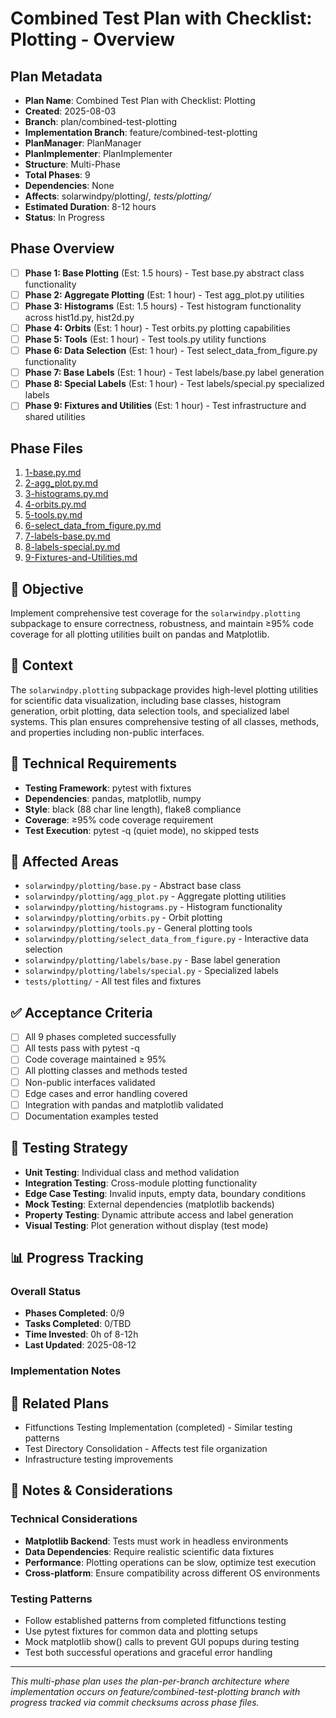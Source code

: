 # Combined Test Plan with Checklist: Plotting - Overview

## Plan Metadata
- **Plan Name**: Combined Test Plan with Checklist: Plotting
- **Created**: 2025-08-03
- **Branch**: plan/combined-test-plotting
- **Implementation Branch**: feature/combined-test-plotting
- **PlanManager**: PlanManager
- **PlanImplementer**: PlanImplementer
- **Structure**: Multi-Phase
- **Total Phases**: 9
- **Dependencies**: None
- **Affects**: solarwindpy/plotting/*, tests/plotting/*
- **Estimated Duration**: 8-12 hours
- **Status**: In Progress

## Phase Overview
- [ ] **Phase 1: Base Plotting** (Est: 1.5 hours) - Test base.py abstract class functionality
- [ ] **Phase 2: Aggregate Plotting** (Est: 1 hour) - Test agg_plot.py utilities
- [ ] **Phase 3: Histograms** (Est: 1.5 hours) - Test histogram functionality across hist1d.py, hist2d.py
- [ ] **Phase 4: Orbits** (Est: 1 hour) - Test orbits.py plotting capabilities
- [ ] **Phase 5: Tools** (Est: 1 hour) - Test tools.py utility functions
- [ ] **Phase 6: Data Selection** (Est: 1 hour) - Test select_data_from_figure.py functionality
- [ ] **Phase 7: Base Labels** (Est: 1 hour) - Test labels/base.py label generation
- [ ] **Phase 8: Special Labels** (Est: 1 hour) - Test labels/special.py specialized labels
- [ ] **Phase 9: Fixtures and Utilities** (Est: 1 hour) - Test infrastructure and shared utilities

## Phase Files
1. [1-base.py.md](./1-base.py.md)
2. [2-agg_plot.py.md](./2-agg_plot.py.md)
3. [3-histograms.py.md](./3-histograms.py.md)
4. [4-orbits.py.md](./4-orbits.py.md)
5. [5-tools.py.md](./5-tools.py.md)
6. [6-select_data_from_figure.py.md](./6-select_data_from_figure.py.md)
7. [7-labels-base.py.md](./7-labels-base.py.md)
8. [8-labels-special.py.md](./8-labels-special.py.md)
9. [9-Fixtures-and-Utilities.md](./9-Fixtures-and-Utilities.md)

## 🎯 Objective
Implement comprehensive test coverage for the `solarwindpy.plotting` subpackage to ensure correctness, robustness, and maintain ≥95% code coverage for all plotting utilities built on pandas and Matplotlib.

## 🧠 Context
The `solarwindpy.plotting` subpackage provides high-level plotting utilities for scientific data visualization, including base classes, histogram generation, orbit plotting, data selection tools, and specialized label systems. This plan ensures comprehensive testing of all classes, methods, and properties including non-public interfaces.

## 🔧 Technical Requirements
- **Testing Framework**: pytest with fixtures
- **Dependencies**: pandas, matplotlib, numpy
- **Style**: black (88 char line length), flake8 compliance
- **Coverage**: ≥95% code coverage requirement
- **Test Execution**: pytest -q (quiet mode), no skipped tests

## 📂 Affected Areas
- `solarwindpy/plotting/base.py` - Abstract base class
- `solarwindpy/plotting/agg_plot.py` - Aggregate plotting utilities
- `solarwindpy/plotting/histograms.py` - Histogram functionality
- `solarwindpy/plotting/orbits.py` - Orbit plotting
- `solarwindpy/plotting/tools.py` - General plotting tools
- `solarwindpy/plotting/select_data_from_figure.py` - Interactive data selection
- `solarwindpy/plotting/labels/base.py` - Base label generation
- `solarwindpy/plotting/labels/special.py` - Specialized labels
- `tests/plotting/` - All test files and fixtures

## ✅ Acceptance Criteria
- [ ] All 9 phases completed successfully
- [ ] All tests pass with pytest -q
- [ ] Code coverage maintained ≥ 95%
- [ ] All plotting classes and methods tested
- [ ] Non-public interfaces validated
- [ ] Edge cases and error handling covered
- [ ] Integration with pandas and matplotlib validated
- [ ] Documentation examples tested

## 🧪 Testing Strategy
- **Unit Testing**: Individual class and method validation
- **Integration Testing**: Cross-module plotting functionality
- **Edge Case Testing**: Invalid inputs, empty data, boundary conditions
- **Mock Testing**: External dependencies (matplotlib backends)
- **Property Testing**: Dynamic attribute access and label generation
- **Visual Testing**: Plot generation without display (test mode)

## 📊 Progress Tracking

### Overall Status
- **Phases Completed**: 0/9
- **Tasks Completed**: 0/TBD
- **Time Invested**: 0h of 8-12h
- **Last Updated**: 2025-08-12

### Implementation Notes
<!-- Running log of implementation decisions, blockers, changes -->

## 🔗 Related Plans
- Fitfunctions Testing Implementation (completed) - Similar testing patterns
- Test Directory Consolidation - Affects test file organization
- Infrastructure testing improvements

## 💬 Notes & Considerations

### Technical Considerations
- **Matplotlib Backend**: Tests must work in headless environments
- **Data Dependencies**: Require realistic scientific data fixtures
- **Performance**: Plotting operations can be slow, optimize test execution
- **Cross-platform**: Ensure compatibility across different OS environments

### Testing Patterns
- Follow established patterns from completed fitfunctions testing
- Use pytest fixtures for common data and plotting setups
- Mock matplotlib show() calls to prevent GUI popups during testing
- Test both successful operations and graceful error handling

---
*This multi-phase plan uses the plan-per-branch architecture where implementation occurs on feature/combined-test-plotting branch with progress tracked via commit checksums across phase files.*